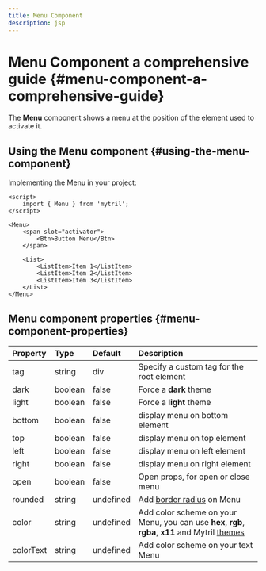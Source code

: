 ```yaml
---
title: Menu Component
description: jsp
---
```


# Menu Component a comprehensive guide {#menu-component-a-comprehensive-guide}

The **Menu** component shows a menu at the position of the element used to activate it.

## Using the Menu component {#using-the-menu-component}

Implementing the Menu in your project:

```svelte
<script>
	import { Menu } from 'mytril';
</script>

<Menu>
	<span slot="activator">
		<Btn>Button Menu</Btn>
	</span>

	<List>
		<ListItem>Item 1</ListItem>
		<ListItem>Item 2</ListItem>
		<ListItem>Item 3</ListItem>
	</List>
</Menu>
```

## Menu component properties {#menu-component-properties}

| Property  | Type    | Default   | Description                                                                                                                           |
| :-------- | :------ | :-------- | :------------------------------------------------------------------------------------------------------------------------------------ |
| tag       | string  | div       | Specify a custom tag for the root element                                                                                             |
| dark      | boolean | false     | Force a **dark** theme                                                                                                                |
| light     | boolean | false     | Force a **light** theme                                                                                                               |
| bottom    | boolean | false     | display menu on bottom element                                                                                                        |
| top       | boolean | false     | display menu on top element                                                                                                           |
| left      | boolean | false     | display menu on left element                                                                                                          |
| right     | boolean | false     | display menu on right element                                                                                                         |
| open      | boolean | false     | Open props, for open or close menu                                                                                                    |
| rounded   | string  | undefined | Add [border radius](/mytril/docs/styles/border-radius) on Menu                                                                        |
| color     | string  | undefined | Add color scheme on your Menu, you can use **hex**, **rgb**, **rgba**, **x11** and Mytril [themes](/mytril/docs/customization/themes) |
| colorText | string  | undefined | Add color scheme on your text Menu                                                                                                    |
